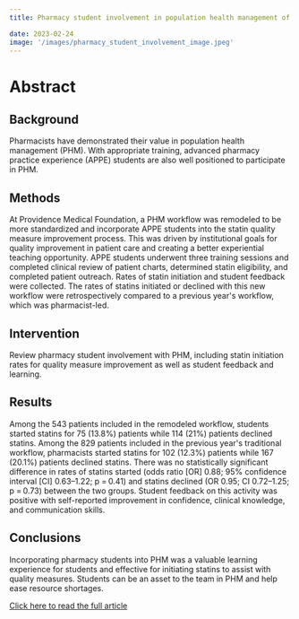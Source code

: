 ```yaml
---
title: Pharmacy student involvement in population health management of statin quality measures

date: 2023-02-24 
image: '/images/pharmacy_student_involvement_image.jpeg'
---
```


# Abstract 

## Background
Pharmacists have demonstrated their value in population health management (PHM). With appropriate training, advanced pharmacy practice experience (APPE) students are also well positioned to participate in PHM.


## Methods
At Providence Medical Foundation, a PHM workflow was remodeled to be more standardized and incorporate APPE students into the statin quality measure improvement process. This was driven by institutional goals for quality improvement in patient care and creating a better experiential teaching opportunity. APPE students underwent three training sessions and completed clinical review of patient charts, determined statin eligibility, and completed patient outreach. Rates of statin initiation and student feedback were collected. The rates of statins initiated or declined with this new workflow were retrospectively compared to a previous year's workflow, which was pharmacist-led.


## Intervention
Review pharmacy student involvement with PHM, including statin initiation rates for quality measure improvement as well as student feedback and learning.


## Results
Among the 543 patients included in the remodeled workflow, students started statins for 75 (13.8%) patients while 114 (21%) patients declined statins. Among the 829 patients included in the previous year's traditional workflow, pharmacists started statins for 102 (12.3%) patients while 167 (20.1%) patients declined statins. There was no statistically significant difference in rates of statins started (odds ratio [OR] 0.88; 95% confidence interval [CI] 0.63–1.22; p = 0.41) and statins declined (OR 0.95; CI 0.72–1.25; p = 0.73) between the two groups. Student feedback on this activity was positive with self-reported improvement in confidence, clinical knowledge, and communication skills.

## Conclusions
Incorporating pharmacy students into PHM was a valuable learning experience for students and effective for initiating statins to assist with quality measures. Students can be an asset to the team in PHM and help ease resource shortages.


<a href="https://accpjournals.onlinelibrary.wiley.com/doi/10.1002/jac5.1769" target="_blank">Click here to read the full article</a>